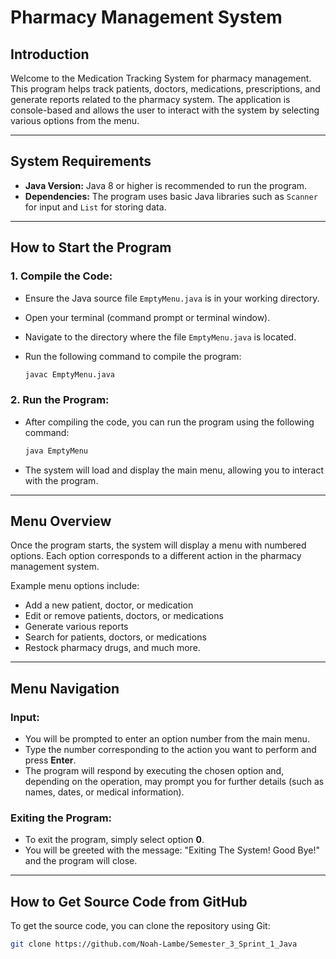 # Pharmacy Management System

## Introduction

Welcome to the Medication Tracking System for pharmacy management. This program helps track patients, doctors, medications, prescriptions, and generate reports related to the pharmacy system. The application is console-based and allows the user to interact with the system by selecting various options from the menu.

---

## System Requirements

- **Java Version:** Java 8 or higher is recommended to run the program.
- **Dependencies:** The program uses basic Java libraries such as `Scanner` for input and `List` for storing data.

---

## How to Start the Program

### 1. Compile the Code:

- Ensure the Java source file `EmptyMenu.java` is in your working directory.
- Open your terminal (command prompt or terminal window).
- Navigate to the directory where the file `EmptyMenu.java` is located.
- Run the following command to compile the program:

    ```bash
    javac EmptyMenu.java
    ```

### 2. Run the Program:

- After compiling the code, you can run the program using the following command:

    ```bash
    java EmptyMenu
    ```

- The system will load and display the main menu, allowing you to interact with the program.

---

## Menu Overview

Once the program starts, the system will display a menu with numbered options. Each option corresponds to a different action in the pharmacy management system.

Example menu options include:
- Add a new patient, doctor, or medication
- Edit or remove patients, doctors, or medications
- Generate various reports
- Search for patients, doctors, or medications
- Restock pharmacy drugs, and much more.

---

## Menu Navigation

### Input:

- You will be prompted to enter an option number from the main menu.
- Type the number corresponding to the action you want to perform and press **Enter**.
- The program will respond by executing the chosen option and, depending on the operation, may prompt you for further details (such as names, dates, or medical information).

### Exiting the Program:

- To exit the program, simply select option **0**.
- You will be greeted with the message: "Exiting The System! Good Bye!" and the program will close.

---

## How to Get Source Code from GitHub

To get the source code, you can clone the repository using Git:

```bash
git clone https://github.com/Noah-Lambe/Semester_3_Sprint_1_Java
